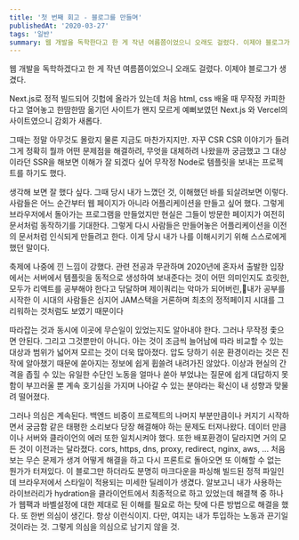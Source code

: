 ```yaml
---
title: '첫 번째 회고 - 블로그를 만들며'
publishedAt: '2020-03-27'
tags: '일반'
summary: 웹 개발을 독학한다고 한 게 작년 여름쯤이었으니 오래도 걸렸다. 이제야 블로그가 생겼다. Next.js로 정적 빌드되어 깃헙에 올라가 있는데 처음 html...
---
```


웹 개발을 독학하겠다고 한 게 작년 여름쯤이었으니 오래도 걸렸다. 이제야 블로그가 생겼다. 

Next.js로 정적 빌드되어 깃헙에 올라가 있는데 처음 html, css 배울 때 무작정 카피한다고 열어놓고 한땀한땀 옮기던 사이트가 왠지 모르게 예뻐보였던 Next.js 와 Vercel의 사이트였으니 감회가 새롭다.

그때는 정말 아무것도 몰랐지 물론 지금도 마찬가지지만.
자꾸 CSR CSR 이야기가 들려 그게 정확히 뭘까 
어떤 문제점을 해결하려, 무엇을 대체하려 나왔을까 궁금했고 그 대상이라던 SSR을 해보면 이해가 잘 되겠다 싶어
무작정 Node로 템플릿을 보내는 프로젝트를 하기도 했다. 

생각해 보면 잘 했다 싶다. 그때 당시 내가 느꼈던 것, 이해했던 바를 되살려보면 이렇다.
사람들은 어느 순간부터 웹 페이지가 아니라 어플리케이션을 만들고 싶어 했다. 그렇게 브라우저에서 돌아가는 프로그램을 만들었지만
현실은 그들이 방문한 페이지가 여전히 문서처럼 동작하기를 기대한다.
그렇게 다시 사람들은 만들어놓은 어플리케이션을 이전의 문서처럼 인식되게 만들려고 한다.
이게 당시 내가 나를 이해시키기 위해 스스로에게 했던 말이다.

축제에 나중에 낀 느낌이 강했다. 관련 전공과 무관하며 2020년에 혼자서 출발한 입장에서는
서버에서 템플릿을 동적으로 생성하여 보내준다는 것이 어떤 의미인지도 흐릿한, 
모두가 리액트를 공부해야 한다고 닦달하며 제이쿼리는 악마가 되어버린,내가 공부를 시작한 이 시대의 사람들은
심지어 JAM스택을 거론하며 최초의 정적페이지 시대를 그리워하는 것처럼도 보였기 때문이다

따라잡는 것과 동시에 이곳에 무슨일이 있었는지도 알아내야 한다. 그러나 무작정 좇으면 안된다. 그리고 그것뿐만이 아니다.
아는 것이 조금씩 늘어남에 따라 비교할 수 있는 대상과 범위가 넓어져 모르는 것이 더욱 많아졌다.
압도 당하기 쉬운 환경이라는 것은 진작에 알아챘기 때문에 쏟아지는 정보에 쉽게 휩쓸려 내려가진 않았다.
이상과 현실의 간격을 좁힐 수 있는 유일한 수단인 노동을 얼마나 쏟아 부었냐는 질문에 쉽게 대답하지 못함이 부끄러울 뿐
계속 호기심을 가지며 나아갈 수 있는 분야라는 확신이 내 성향과 맞물려 떨어졌다.

그러나 의심은 계속된다. 백엔드 비중이 프로젝트의 나머지 부분만큼이나 커지기 시작하면서 궁금함 같은 태평한 소리보다
당장 해결해야 하는 문제도 터져나왔다. 데이터 만큼이나 서버와 클라이언의 에러 또한 일치시켜야 했다.
또한 배포환경이 달라지면 거의 모든 것이 이전과는 달라졌다. cors, https, dns, proxy, redirect, nginx, aws, ...
처음 보는 무슨 문제가 생겨 어떻게 해결을 하고 다시 프론트로 돌아오면 또 이해할 수 없는 뭔가가 터져있다. 
이 블로그만 하더라도 분명히 마크다운을 파싱해 빌드된 정적 파일인데
브라우저에서 스타일이 적용되는 미세한 딜레이가 생겼다. 알보고니 내가 사용하는 라이브러리가 hydration을 클라이언트에서 최종적으로 하고 있었는데
해결책 중 하나가 웹팩과 바벨설정에 대한 제대로 된 이해를 필요로 하는 탓에 다른 방법으로 해결을 했다. 또 한번 의심이 생긴다.
항상 이런식이지. 다만, 여지는 내가 투입하는 노동과 끈기일 것이라는 것. 그렇게 의심을 의심으로 남기지 않을 것.